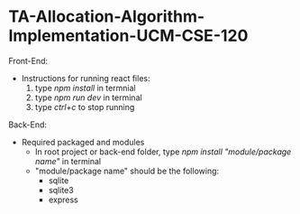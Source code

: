 # TA-Allocation-Algorithm-Implementation-UCM-CSE-120

Front-End:
* Instructions for running react files:
    1. type *npm install* in termnial
    2. type *npm run dev* in terminal
    3. type *ctrl+c* to stop running
    
Back-End:
* Required packaged and modules
    - In root project or back-end folder, type *npm install "module/package name"* in terminal
    - "module/package name" should be the following:
       - sqlite
       - sqlite3
       - express
